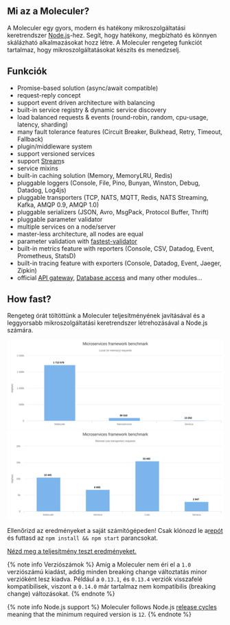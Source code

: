 Mi az a Moleculer?
---
A Moleculer egy gyors, modern és hatékony mikroszolgáltatási keretrendszer [Node.js](https://nodejs.org/en/)-hez. Segít, hogy hatékony, megbízható és könnyen skálázható alkalmazásokat hozz létre. A Moleculer rengeteg funkciót tartalmaz, hogy mikroszolgáltatásokat készíts és menedzselj.

## Funkciók

- Promise-based solution (async/await compatible)
- request-reply concept
- support event driven architecture with balancing
- built-in service registry & dynamic service discovery
- load balanced requests & events (round-robin, random, cpu-usage, latency, sharding)
- many fault tolerance features (Circuit Breaker, Bulkhead, Retry, Timeout, Fallback)
- plugin/middleware system
- support versioned services
- support [Stream](https://nodejs.org/dist/latest-v10.x/docs/api/stream.html)s
- service mixins
- built-in caching solution (Memory, MemoryLRU, Redis)
- pluggable loggers (Console, File, Pino, Bunyan, Winston, Debug, Datadog, Log4js)
- pluggable transporters (TCP, NATS, MQTT, Redis, NATS Streaming, Kafka, AMQP 0.9, AMQP 1.0)
- pluggable serializers (JSON, Avro, MsgPack, Protocol Buffer, Thrift)
- pluggable parameter validator
- multiple services on a node/server
- master-less architecture, all nodes are equal
- parameter validation with [fastest-validator](https://github.com/icebob/fastest-validator)
- built-in metrics feature with reporters (Console, CSV, Datadog, Event, Prometheus, StatsD)
- built-in tracing feature with exporters (Console, Datadog, Event, Jaeger, Zipkin)
- official [API gateway](https://github.com/moleculerjs/moleculer-web), [Database access](https://github.com/moleculerjs/moleculer-db) and many other modules...

## How fast?

Rengeteg órát töltöttünk a Moleculer teljesítményének javításával és a leggyorsabb mikroszolgáltatási keretrendszer létrehozásával a Node.js számára.

[![Helyi teljesítmény teszt](assets/benchmark/benchmark_local.svg)](http://cloud.highcharts.com/show/utideti) [![Távoli teljesítmény teszt](assets/benchmark/benchmark_remote.svg)](http://cloud.highcharts.com/show/abyfite)

Ellenőrizd az eredményeket a saját számítógépeden! Csak klónozd le a[repót](https://github.com/icebob/microservices-benchmark) és futtasd az `npm install && npm start` parancsokat.

[Nézd meg a teljesítmény teszt eredményeket.](benchmark.html)

{% note info Verziószámok %}
Amíg a Moleculer nem éri el a `1.0` verziószámú kiadást, addig minden breaking change változtatás minor verzióként lesz kiadva. Például a `0.13.1`, és `0.13.4` verziók visszafelé kompatibilisek, viszont a `0.14.0` már tartalmaz nem kompatibilis (breaking change) változásokat.
{% endnote %}


{% note info Node.js support %}
Moleculer follows Node.js [release cycles](https://nodejs.org/en/about/releases/) meaning that the minimum required version is `12`.
{% endnote %}
